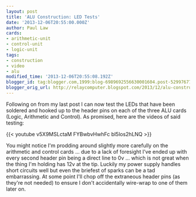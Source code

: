 ```yaml
---
layout: post
title: 'ALU Construction: LED Tests'
date: '2013-12-06T20:55:00.000Z'
author: Paul Law
cards:
- arithmetic-unit
- control-unit
- logic-unit
tags:
- construction
- video
- alu
modified_time: '2013-12-06T20:55:08.192Z'
blogger_id: tag:blogger.com,1999:blog-6989692556630001604.post-5299767763719193145
blogger_orig_url: http://relaycomputer.blogspot.com/2013/12/alu-construction-led-tests.html
---
```


Following on from my last post I can now test the LEDs that have been soldered 
and hooked up to the header pins on each of the three ALU cards (Logic, 
Arithmetic and Control). As promised, here are the videos of said testing:

{{< youtube v5X9MSLctaM FYBwbvHwhFc bl5los2hLNQ >}}

You might notice I'm prodding around slightly 
more carefully on the arithmetic and control cards ... due to a lack of 
foresight I've ended up with every second header pin being a direct line to 0v 
... which is not great when the thing I'm holding has 12v at the tip. Luckily 
my power supply handles short circuits well but even the briefest of sparks 
can be a tad embarrassing. At some point I'll chop off the extraneous header 
pins (as they're not needed) to ensure I don't accidentally wire-wrap to one 
of them later on. 
